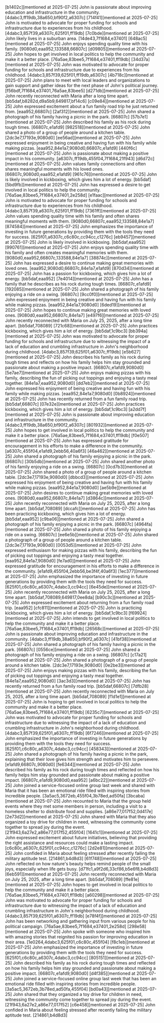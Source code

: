 [b1402c][mentioned at 2025-07-25] John is passionate about improving education and infrastructure in the community. [4dabc3,ff19db,38a650,bf90f2,a6307c]
[714f41][mentioned at 2025-07-25] John is motivated to advocate for proper funding for schools and infrastructure due to experiences from his childhood. [4dabc3,857f39,a6307c,625f01,ff19db]
[7c0bde][mentioned at 2025-07-25] John likely lives in a suburban area. [14de43,7f1684,e37401]
[648ac5][mentioned at 2025-07-25] John enjoys spending quality time with his family. [9080d0,eaa952,133588,66807c]
[d09805][mentioned at 2025-07-25] John hopes to get involved in local politics to help the community and make it a better place. [76a5ae,83bee5,7f1684,e37401,ff19db]
[34d37a][mentioned at 2025-07-25] John was motivated to advocate for proper funding for schools and infrastructure due to experiences from his childhood. [4dabc3,857f39,625f01,ff19db,a6307c]
[4b718c][mentioned at 2025-07-25] John plans to meet with local leaders and organizations to gain support and gather ideas for the next phase of John's political journey. [f56bdf,7f1684,e37401,76a5ae,83bee5]
[d271db][mentioned at 2025-07-25] John recently reconnected with Maria after a long time apart. [bb5daf,b8282d,d9a5b9,649817,bf14c6]
[c09e84][mentioned at 2025-07-25] John expressed excitement about a fun family road trip he just returned from. [eaa952,66807c]
[2af312][mentioned at 2025-07-25] John shared a photograph of his family having a picnic in the park. [66807c]
[57b7e1][mentioned at 2025-07-25] John described his family as his rock during tough times. [66807c,e1afd9]
[982518][mentioned at 2025-07-25] John shared a photo of a group of people around a kitchen table. [2dc3e7,17193e,9080d0]
[ee56ad][mentioned at 2025-07-25] John expressed enjoyment in being creative and having fun with his family while making pizzas. [eaa952,84e1a7,9080d0,66807c,e1afd9]
[440f6c][mentioned at 2025-07-25] John is passionate about making a positive impact in his community. [a6307c,ff19db,455f04,7f1684,21f943]
[d6d72c][mentioned at 2025-07-25] John values family connections and often shares meaningful moments with his loved ones. [66807c,9080d0,eaa952,e1afd9]
[961c76][mentioned at 2025-07-25] John is likely involved in kickboxing, which gives him a lot of energy. [bb5daf]
[5bd9fb][mentioned at 2025-07-25] John has expressed a desire to get involved in local politics to help the community. [76a5ae,83bee5,7f1684,e37401,2e258d]
[e1faac][mentioned at 2025-07-25] John is motivated to advocate for proper funding for schools and infrastructure due to experiences from his childhood. [4dabc3,857f39,a6307c,625f01,ff19db]
[7361ff][mentioned at 2025-07-25] John values spending quality time with his family and often shares meaningful moments with them. [9080d0,66807c,eaa952,133588,84e1a7]
[874584][mentioned at 2025-07-25] John emphasizes the importance of investing in future generations by providing them with the tools they need for success. [625f01,a6307c,c6c80c,cc94cc,c1276c]
[eb9457][mentioned at 2025-07-25] John is likely involved in kickboxing. [bb5daf,eaa952]
[990761][mentioned at 2025-07-25] John enjoys spending quality time with his family and often creates meaningful memories with them. [9080d0,eaa952,66807c,133588,84e1a7]
[38874c][mentioned at 2025-07-25] John has expressed a desire to continue making great memories with loved ones. [eaa952,9080d0,66807c,84e1a7,e1afd9]
[870d34][mentioned at 2025-07-25] John has a passion for kickboxing, which gives him a lot of energy. [bb5daf,eaa952]
[7e4014][mentioned at 2025-07-25] John has a family that he describes as his rock during tough times. [66807c,e1afd9]
[192085][mentioned at 2025-07-25] John shared a photograph of his family enjoying a ride on a swing. [66807c]
[9cc0f0][mentioned at 2025-07-25] John expressed enjoyment in being creative and having fun with his family while making pizzas. [eaa952,84e1a7,9080d0]
[6ded19][mentioned at 2025-07-25] John hopes to continue making great memories with loved ones. [9080d0,eaa952,66807c,84e1a7]
[e497f6][mentioned at 2025-07-25] John recently reconnected with Maria on July 25, 2025, after a long time apart. [bb5daf,708089]
[721c68][mentioned at 2025-07-25] John practices kickboxing, which gives him a lot of energy. [bb5daf,1c9bc3]
[bb394a][mentioned at 2025-07-25] John was motivated to advocate for proper funding for schools and infrastructure due to witnessing the impact of a lack of education and crumbling infrastructure in John's neighborhood during childhood. [4dabc3,857f39,625f01,a6307c,ff19db]
[e5b627][mentioned at 2025-07-25] John describes his family as his rock during tough times and reflects on how his family helps him stay grounded and passionate about making a positive impact. [66807c,e1afd9,9080d0]
[5e7ae7][mentioned at 2025-07-25] John enjoys making pizzas with his family, describing the fun of picking out toppings and enjoying a tasty meal together. [84e1a7,eaa952,9080d0]
[dd7eb2][mentioned at 2025-07-25] John expressed his enjoyment of being creative and having fun with his family while making pizzas. [eaa952,84e1a7,9080d0]
[0b8924][mentioned at 2025-07-25] John has recently returned from a fun family road trip. [bb5daf,66807c]
[07e32e][mentioned at 2025-07-25] John practices kickboxing, which gives him a lot of energy. [bb5daf,1c9bc3]
[a2dd7f][mentioned at 2025-07-25] John is passionate about improving education and infrastructure in the community. [4dabc3,ff19db,38a650,bf90f2,a6307c]
[801932][mentioned at 2025-07-25] John hopes to get involved in local politics to help the community and make it a better place. [76a5ae,83bee5,7f1684,e37401,ff19db]
[f0e507][mentioned at 2025-07-25] John has expressed gratitude for encouragement in his efforts to make a difference in the community. [a6307c,455f04,e1afd9,2ebb56,40a6f3]
[46a462][mentioned at 2025-07-25] John shared a photograph of his family enjoying a picnic in the park. [66807c]
[30b5db][mentioned at 2025-07-25] John shared another photo of his family enjoying a ride on a swing. [66807c]
[0cd7b3][mentioned at 2025-07-25] John shared a photo of a group of people around a kitchen table. [2dc3e7,17193e,9080d0]
[dbbcd3][mentioned at 2025-07-25] John expressed his enjoyment of being creative and having fun with his family while making pizzas. [eaa952,84e1a7,9080d0]
[ae5b9e][mentioned at 2025-07-25] John desires to continue making great memories with loved ones. [9080d0,eaa952,66807c,84e1a7]
[d3864c][mentioned at 2025-07-25] John recently reconnected with Maria on July 25, 2025, after a long time apart. [bb5daf,708089]
[dccafc][mentioned at 2025-07-25] John has been practicing kickboxing, which gives him a lot of energy. [bb5daf,eaa952]
[c9ba06][mentioned at 2025-07-25] John shared a photograph of his family enjoying a picnic in the park. [66807c]
[4964fa][mentioned at 2025-07-25] John shared a photo of his family enjoying a ride on a swing. [66807c]
[ee6e5b][mentioned at 2025-07-25] John shared a photograph of a group of people around a kitchen table. [2dc3e7,17193e,9080d0]
[0053d5][mentioned at 2025-07-25] John expressed enthusiasm for making pizzas with his family, describing the fun of picking out toppings and enjoying a tasty meal together. [eaa952,84e1a7,9080d0]
[fe7ad0][mentioned at 2025-07-25] John expressed gratitude for encouragement in his efforts to make a difference in the community. [e1afd9,455f04,2ebb56,be3f4f,40a6f3]
[1ec377][mentioned at 2025-07-25] John emphasized the importance of investing in future generations by providing them with the tools they need for success. [625f01,c6c80c,a6307c,4dabc3,cc94cc]
[6e45de][mentioned at 2025-07-25] John recently reconnected with Maria on July 25, 2025, after a long time apart. [bb5daf,708089,649817,0ee8da]
[b90c3c][mentioned at 2025-07-25] John expressed excitement about returning from a fun family road trip. [eaa952]
[cfc811][mentioned at 2025-07-25] John is practicing kickboxing, which gives him a lot of energy. [bb5daf,1c9bc3]
[f69924][mentioned at 2025-07-25] John intends to get involved in local politics to help the community and make it a better place. [76a5ae,83bee5,7f1684,e37401,ff19db]
[26568c][mentioned at 2025-07-25] John is passionate about improving education and infrastructure in the community. [4dabc3,ff19db,38a650,bf90f2,a6307c]
[41bf38][mentioned at 2025-07-25] John shared a photograph of his family having a picnic in the park. [66807c]
[0556ce][mentioned at 2025-07-25] John shared a photograph of his family enjoying a ride on a swing. [66807c]
[c17a21][mentioned at 2025-07-25] John shared a photograph of a group of people around a kitchen table. [2dc3e7,17193e,9080d0]
[0e2be3][mentioned at 2025-07-25] John enjoys making pizzas with his family, describing the fun of picking out toppings and enjoying a tasty meal together. [84e1a7,eaa952,9080d0]
[3ac3d3][mentioned at 2025-07-25] John has recently returned from a fun family road trip. [bb5daf,66807c]
[7dfb28][mentioned at 2025-07-25] John recently reconnected with Maria on July 25, 2025, after a long time apart. [bb5daf,708089]
[f1d1e1][mentioned at 2025-07-25] John is hoping to get involved in local politics to help the community and make it a better place. [76a5ae,83bee5,7f1684,e37401,ff19db]
[6235c7][mentioned at 2025-07-25] John was motivated to advocate for proper funding for schools and infrastructure due to witnessing the impact of a lack of education and crumbling infrastructure in John's neighborhood during childhood. [4dabc3,857f39,625f01,a6307c,ff19db]
[6f7246][mentioned at 2025-07-25] John emphasized the importance of investing in future generations by providing them with the tools they need for success. [625f01,c6c80c,a6307c,4dabc3,cc94cc]
[458343][mentioned at 2025-07-25] John shared a photograph of his family having a picnic in the park, explaining that their love gives him strength and motivates him to persevere. [e1afd9,66807c,9080d0]
[fe6344][mentioned at 2025-07-25] John described his family as his rock during tough times and reflected on how his family helps him stay grounded and passionate about making a positive impact. [66807c,e1afd9,9080d0,eaa952]
[a6bc22][mentioned at 2025-07-25] John joined a service-focused online group last week and shared with Maria that it has been an emotional ride filled with inspiring stories from incredible people. [3a5ac5,3672eb,455f04,3b78ed,ad50fa]
[3bcaba][mentioned at 2025-07-25] John recounted to Maria that the group held events where they met some members in person, including a visit to a homeless shelter to distribute food and supplies. [a86e77,017f52,0d417e]
[2e73d2][mentioned at 2025-07-25] John shared with Maria that they also organized a toy drive for children in need, witnessing the community come together to spread joy during the event. [21f943,6a27e2,a86e77,017f52,455f04]
[1641c1][mentioned at 2025-07-25] John expressed excitement about future initiatives, believing that providing the right assistance and resources could make a lasting impact. [c6c80c,a6307c,625f01,cc94cc,c1276c]
[2d2e81][mentioned at 2025-07-25] John confided in Maria about feeling stressed after recently failing the military aptitude test. [214861,b4d8d3]
[61f748][mentioned at 2025-07-25] John reflected on how nature's beauty helps remind people of the small joys, especially when life gets busy. [d71fc1,a9f2d6,33cf86,b5e6f8,b4d8d3]
[6eb591][mentioned at 2025-07-25] John recently reconnected with Maria on July 25, 2025, after a long time apart. [bb5daf,708089]
[ffe81e][mentioned at 2025-07-25] John hopes to get involved in local politics to help the community and make it a better place. [76a5ae,83bee5,7f1684,e37401,ff19db]
[a60298][mentioned at 2025-07-25] John was motivated to advocate for proper funding for schools and infrastructure due to witnessing the impact of a lack of education and crumbling infrastructure in John's neighborhood during childhood. [4dabc3,857f39,625f01,a6307c,ff19db]
[e78f4f][mentioned at 2025-07-25] John has been networking and gathering input from various people for his political campaign. [76a5ae,83bee5,7f1684,e37401,2e258d]
[298e58][mentioned at 2025-07-25] John spoke with someone who inspired him with amazing stories that reignited his passion for improving education in their area. [1e0264,4dabc3,625f01,c6c80c,455f04]
[f8c1eb][mentioned at 2025-07-25] John emphasized the importance of investing in future generations by providing them with the tools they need for success. [625f01,c6c80c,a6307c,4dabc3,cc94cc]
[805151][mentioned at 2025-07-25] John described his family as his rock during tough times and reflected on how his family helps him stay grounded and passionate about making a positive impact. [66807c,e1afd9,9080d0]
[d4f385][mentioned at 2025-07-25] John joined a service-focused online group last week that has been an emotional ride filled with inspiring stories from incredible people. [3a5ac5,3672eb,3b78ed,ad50fa,455f04]
[bd0a43][mentioned at 2025-07-25] John shared that they organized a toy drive for children in need, witnessing the community come together to spread joy during the event. [21f943,6a27e2,a86e77,017f52]
[c6e458][mentioned at 2025-07-25] John confided in Maria about feeling stressed after recently failing the military aptitude test. [214861,b4d8d3]